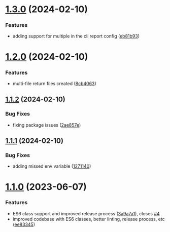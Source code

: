# [1.3.0](https://github.com/Service-Unit-469/looker-downloader/compare/v1.2.0...v1.3.0) (2024-02-10)


### Features

* adding support for multiple in the cli report config ([eb81b93](https://github.com/Service-Unit-469/looker-downloader/commit/eb81b9380620410d53de67b7804b067be5a08fdf))

# [1.2.0](https://github.com/Service-Unit-469/looker-downloader/compare/v1.1.2...v1.2.0) (2024-02-10)


### Features

* multi-file return files created ([8cb4063](https://github.com/Service-Unit-469/looker-downloader/commit/8cb406378fd3a56346e6c42bd619cf2d5315fc1b))

## [1.1.2](https://github.com/Service-Unit-469/looker-downloader/compare/v1.1.1...v1.1.2) (2024-02-10)


### Bug Fixes

* fixing package issues ([2ae857e](https://github.com/Service-Unit-469/looker-downloader/commit/2ae857e06106bca66ec27b34d5dd37b0bacff544))

## [1.1.1](https://github.com/Service-Unit-469/looker-downloader/compare/v1.1.0...v1.1.1) (2024-02-10)


### Bug Fixes

* adding missed env variable ([1271140](https://github.com/Service-Unit-469/looker-downloader/commit/12711406cb6d551d07bb4ae67a61d7f28a855a13))

# [1.1.0](https://github.com/Service-Unit-469/looker-downloader/compare/v1.0.0...v1.1.0) (2023-06-07)


### Features

* ES6 class support and improved release process  ([3a9a7a1](https://github.com/Service-Unit-469/looker-downloader/commit/3a9a7a13a01834c19b854a0fb8431f0f5774cecd)), closes [#4](https://github.com/Service-Unit-469/looker-downloader/issues/4)
* improved codebase with ES6 classes, better linting, release process, etc ([ee83345](https://github.com/Service-Unit-469/looker-downloader/commit/ee8334537b7bb89409a0c7482ea63df07e431dab))
